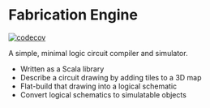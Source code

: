 # Fabrication Engine

[![codecov](https://codecov.io/gh/MrTJP/fabrication-engine/branch/main/graph/badge.svg?token=PF8PTB92Y0)](https://codecov.io/gh/MrTJP/fabrication-engine)

A simple, minimal logic circuit compiler and simulator.
* Written as a Scala library
* Describe a circuit drawing by adding tiles to a 3D map
* Flat-build that drawing into a logical schematic
* Convert logical schematics to simulatable objects

